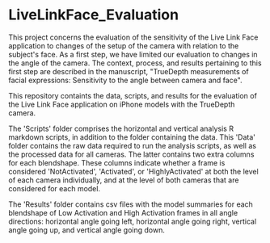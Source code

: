 # LiveLinkFace_Evaluation
This project concerns the evaluation of the sensitivity of the Live Link Face application to changes of the setup of the camera with relation to the subject's face. As a first step, we have limited our evaluation to changes in the angle of the camera. The context, process, and results pertaining to this first step are described in the manuscript, "TrueDepth measurements of facial expressions: Sensitivity to the angle between camera and face".

This repository containts the data, scripts, and results for the evaluation of the Live Link Face application on iPhone models with the TrueDepth camera. 

The 'Scripts' folder comprises the horizontal and vertical analysis R markdown scripts, in addition to the folder containing the data. This 'Data' folder contains the raw data required to run the analysis scripts, as well as the processed data for all cameras. The latter contains two extra columns for each blendshape. These columns indicate whether a frame is considered 'NotActivated', 'Activated', or 'HighlyActivated' at both the level of each camera individually, and at the level of both cameras that are considered for each model.

The 'Results' folder contains csv files with the model summaries for each blendshape of Low Activation and High Activation frames in all angle directions: horizontal angle going left, horizontal angle going right, vertical angle going up, and vertical angle going down.